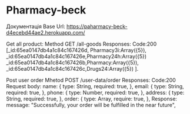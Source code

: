 # Pharmacy-beck
Документація
Base Url: https://paharmacy-beck-d4ecebd44ae2.herokuapp.com/

Get all product:
Method GET
/all-goods
Responses:
Code:200
[_id:65ea0147db4a1c84c167426d, Pharmacy3i:Array({5}),
_id:65ea0147db4a1c84c167426e,Pharmacy24h:Array({5})
_id:65ea0147db4a1c84c167426b,Pharmacy:Array({5}),
_id:65ea0147db4a1c84c167426c,Drugs24:Array({5})
].

Post user order
Mhetod POST
/user-data/order
Responses:
Code:200
Request body:
  name: {
    type: String,
    required: true,
  },
  email: {
    type: String,
    required: true,
  },
  phone: {
    type: Number,
    required: true,
  },
  address: {
    type: String,
    required: true,
  },
  order: {
    type: Array,
    require: true,
  },
Response: 
 message: "Successfully, your order will be fulfilled in the near future",
